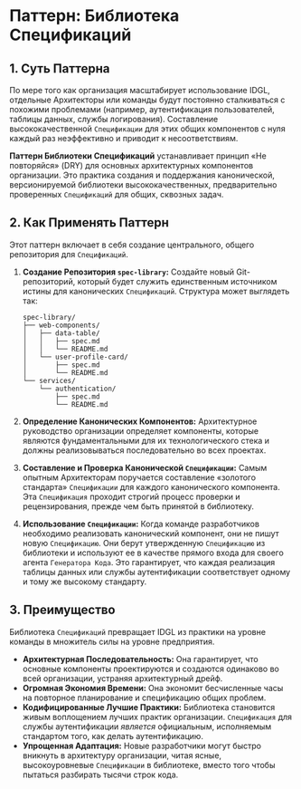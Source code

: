 # Паттерн: Библиотека Спецификаций

## 1. Суть Паттерна
По мере того как организация масштабирует использование IDGL, отдельные Архитекторы или команды будут постоянно сталкиваться с похожими проблемами (например, аутентификация пользователей, таблицы данных, службы логирования). Составление высококачественной `Спецификации` для этих общих компонентов с нуля каждый раз неэффективно и приводит к несоответствиям.

**Паттерн Библиотеки Спецификаций** устанавливает принцип «Не повторяйся» (DRY) для основных архитектурных компонентов организации. Это практика создания и поддержания канонической, версионируемой библиотеки высококачественных, предварительно проверенных `Спецификаций` для общих, сквозных задач.

## 2. Как Применять Паттерн

Этот паттерн включает в себя создание центрального, общего репозитория для `Спецификаций`.

1.  **Создание Репозитория `spec-library`:** Создайте новый Git-репозиторий, который будет служить единственным источником истины для канонических `Спецификаций`. Структура может выглядеть так:
    ```
    spec-library/
    ├── web-components/
    │   ├── data-table/
    │   │   ├── spec.md
    │   │   └── README.md
    │   └── user-profile-card/
    │       ├── spec.md
    │       └── README.md
    └── services/
        └── authentication/
            ├── spec.md
            └── README.md
    ```

2.  **Определение Канонических Компонентов:** Архитектурное руководство организации определяет компоненты, которые являются фундаментальными для их технологического стека и должны реализовываться последовательно во всех проектах.

3.  **Составление и Проверка Канонической `Спецификации`:** Самым опытным Архитекторам поручается составление «золотого стандарта» `Спецификации` для каждого канонического компонента. Эта `Спецификация` проходит строгий процесс проверки и рецензирования, прежде чем быть принятой в библиотеку.

4.  **Использование `Спецификации`:** Когда команде разработчиков необходимо реализовать канонический компонент, они не пишут новую `Спецификацию`. Они берут утвержденную `Спецификацию` из библиотеки и используют ее в качестве прямого входа для своего агента `Генератора Кода`. Это гарантирует, что каждая реализация таблицы данных или службы аутентификации соответствует одному и тому же высокому стандарту.

## 3. Преимущество
Библиотека `Спецификаций` превращает IDGL из практики на уровне команды в множитель силы на уровне предприятия.

*   **Архитектурная Последовательность:** Она гарантирует, что основные компоненты проектируются и создаются одинаково во всей организации, устраняя архитектурный дрейф.
*   **Огромная Экономия Времени:** Она экономит бесчисленные часы на повторное планирование и спецификацию общих проблем.
*   **Кодифицированные Лучшие Практики:** Библиотека становится живым воплощением лучших практик организации. `Спецификация` для службы аутентификации *является* официальным, исполняемым стандартом того, как делать аутентификацию.
*   **Упрощенная Адаптация:** Новые разработчики могут быстро вникнуть в архитектуру организации, читая ясные, высокоуровневые `Спецификации` в библиотеке, вместо того чтобы пытаться разбирать тысячи строк кода.
